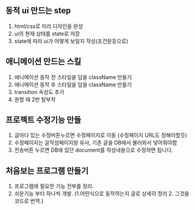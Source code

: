 ## 동적 ui 만드는 step
1. html/css로 미리 디자인을 완성
2. ui의 현재 상태를 state로 저장
3. state에 따라 ui가 어떻게 보일지 작성(조건문등으로)


## 애니메이션 만드는 스킬 

1. 애니메이션 동작 전 스타일을 담을 className 만들기 
2. 애니메이션 동작 후 스타일을 담을 className 만들기 
3. transition 속성도 추가
4. 원할 때 2번 탈부착

## 프로젝트 수정기능 만들
1. 글마다 있는 수정버튼누르면 수정페이지로 이동 (수정페이지 URL도 정해야할듯)
2. 수정페이지는 글작성페이지랑 유사, 기존 글을 DB에서 불러와서 넣어줘야함 
3. 전송버튼 누르면 DB에 있던 document를 작성내용으로 수정하면 됩니다.

## 처음보는 프로그램 만들기
1. 프로그램에 필요한 기능 전부를 정리.
2. 쉬운기능 부터 하나씩 개발. (1.어떤식으로 동작하는지 글로 상세히 정리 2. 그것을 코드로 번역.)
